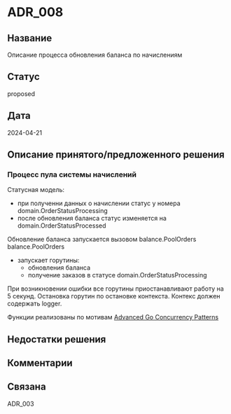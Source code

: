 # ADR_008

## Название
Описание процесса обновления баланса по начислениям

## Статус
proposed

## Дата
2024-04-21

## Описание принятого/предложенного решения
### Процесс пула системы начислений
Статусная модель:
  - при полученни данных о начислении статус у номера domain.OrderStatusProcessing
  - после обновления баланса статус изменяется на domain.OrderStatusProcessed

Обновление баланса запускается вызовом balance.PoolOrders
 balance.PoolOrders
   - запускает горутины:
     - обновления баланса
     - получение заказов в статусе domain.OrderStatusProcessing
 
 При возникновении ошибки все горутины приостанавливают работу на 5 секунд.
 Остановка горутин по остановке контекста.
 Контекс должен содержать logger.

 Функции реализованы по мотивам [Advanced Go Concurrency Patterns](https://go.dev/blog/io2013-talk-concurrency)

## Недостатки решения


## Комментарии

## Связана
ADR_003
